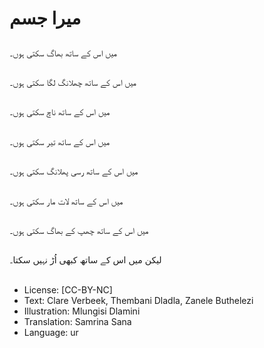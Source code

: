 # میرا جسم

##
میں اس کے ساتھ بھاگ سکتی ہوں۔

##
میں اس کے ساتھ چھلانگ لگا سکتی ہوں۔

##
میں اس کے ساتھ ناچ سکتی ہوں۔

##
میں اس کے ساتھ تیر سکتی ہوں۔

##
میں اس کے ساتھ رسی پھلانگ سکتی ہوں۔

##
میں اس کے ساتھ لات مار سکتی ہوں۔

##
میں اس کے ساتھ چھپ کے بھاگ سکتی ہوں۔

##
لیکن میں اس کے ساتھ کبھی اُڑ نہیں سکتا۔

##
* License: [CC-BY-NC]
* Text: Clare Verbeek, Thembani Dladla, Zanele Buthelezi
* Illustration: Mlungisi Dlamini
* Translation: Samrina Sana
* Language: ur
